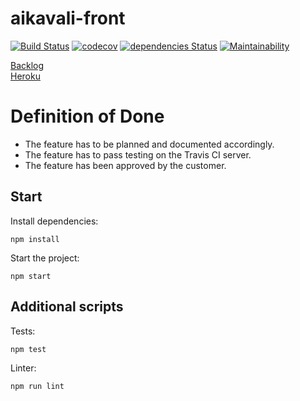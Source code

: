 # aikavali-front
[![Build Status](https://travis-ci.org/ohtu-aikavali/aikavali-front.svg?branch=master)](https://travis-ci.org/ohtu-aikavali/aikavali-front)
[![codecov](https://codecov.io/gh/ohtu-aikavali/aikavali-front/branch/master/graph/badge.svg)](https://codecov.io/gh/ohtu-aikavali/aikavali-front)
[![dependencies Status](https://david-dm.org/ohtu-aikavali/aikavali-front/status.svg)](https://david-dm.org/ohtu-aikavali/aikavali-front)
[![Maintainability](https://api.codeclimate.com/v1/badges/587108bad312c57e2c74/maintainability)](https://codeclimate.com/github/ohtu-aikavali/aikavali-front/maintainability)

[Backlog](https://docs.google.com/spreadsheets/d/1eLOK-ZdBtr7S7bItJMD2JX7B941bgRIqcAq6uivDRaY/edit?usp=sharing)  
[Heroku](https://aikavali-front.herokuapp.com/)

# Definition of Done

- The feature has to be planned and documented accordingly.
- The feature has to pass testing on the Travis CI server.
- The feature has been approved by the customer.

## Start  
Install dependencies:

```npm install```

Start the project:

```npm start```

## Additional scripts
Tests:

```npm test```

Linter:

```npm run lint```
